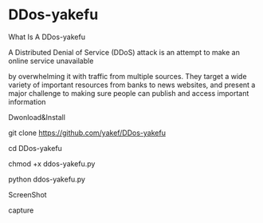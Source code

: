 # DDos-yakefu

What Is A DDos-yakefu

A Distributed Denial of Service (DDoS) attack is an attempt to make an online service unavailable

by overwhelming it with traffic from multiple sources. They target a wide variety of important resources from banks to news websites, and present a major challenge to making sure people can publish and access important information

Dwonload&Install

git clone https://github.com/yakef/DDos-yakefu

cd DDos-yakefu

chmod +x ddos-yakefu.py

python ddos-yakefu.py

ScreenShot

capture